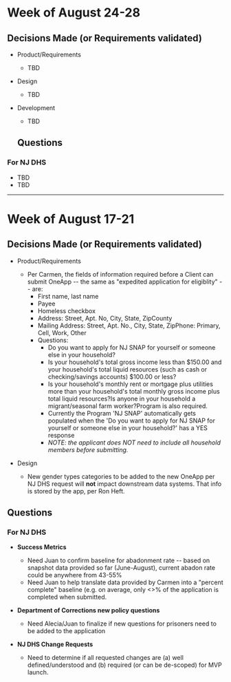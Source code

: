 # Week of August 24-28

## Decisions Made (or Requirements validated)
- Product/Requirements
  - TBD
  
- Design
  - TBD
  
- Development
  - TBD
  

  ## Questions 

### For NJ DHS
  - TBD
  - TBD
 
  
*** 

# Week of August 17-21

## Decisions Made (or Requirements validated)

- Product/Requirements
  - Per Carmen, the fields of information required before a Client can submit OneApp -- the same as "expedited application for eligiblity" -- are:
      - First name, last name
      - Payee
      - Homeless checkbox
      - Address:  Street, Apt. No, City, State, ZipCounty
      - Mailing Address: Street, Apt. No., City, State, ZipPhone: Primary, Cell, Work, Other
      - Questions:
        - Do you want to apply for NJ SNAP for yourself or someone else in your household?
        - Is your household's total gross income less than $150.00 and your household's total liquid resources (such as cash or checking/savings accounts) $100.00 or less?
        - Is your household's monthly rent or mortgage plus utilities more than your household's total monthly gross income plus total liquid resources?Is anyone in your household a migrant/seasonal farm worker?Program is also required. 
        - Currently the Program 'NJ SNAP' automatically gets populated when the 'Do you want to apply for NJ SNAP for yourself or someone else in your household?' has a YES response
        - *NOTE: the applicant does NOT need to include all household members before submitting.*

- Design
  - New gender types categories to be added to the new OneApp per NJ DHS request will **not** impact downstream data systems.  That info is stored by the app, per Ron Heft.


## Questions 

### For NJ DHS

- **Success Metrics**
  - Need Juan to confirm baseline for abadonment rate -- based on snapshot data provided so far (June-August), current abadon rate could be anywhere from 43-55%
  - Need Juan to help translate data provided by Carmen into a "percent complete" baseline (e.g. on average, only <>% of the application is completed when submitted.

- **Department of Corrections new policy questions**
  - Need Alecia/Juan to finalize if new questions for prisoners need to be added to the application
  
- **NJ DHS Change Requests**
  - Need to determine if all requested changes are (a) well defined/understood and (b) required (or can be de-scoped) for MVP launch.
